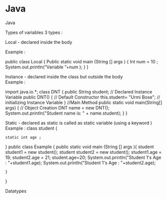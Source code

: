 # Java
Java 

Types of variables  3 types :

Local - declared inside the body
 
Example : 

public class Local {
  Public static void main (String [] args ) {
        Int num = 10 ;
        System.out.println(“Variable ”+num );
      }
}


Instance - declared inside the class but outside the body  
Example : 

import java.io.*;
class DNT
{
 public String student; // Declared Instance Variable
 public DNT()
 { // Default Constructor
  this.student= "Urmi Bose"; // initializing Instance Variable
 }
//Main Method
 public static void main(String[] args)
 {
  // Object Creation
  DNT name = new DNT();
  System.out.println("Student name is: " + name.student);
 }
}



Static - declared as static is called as static variable (using a keyword )
Example : 
class student {
    
    static int age ; 
    
}
public class Example {
    public static void main (String [] args ){
        student student1 = new student();
        student student2 = new student();
        student1.age = 19;
        student2.age = 21;
        student.age=20;
        System.out.println("Student 1's Age : "+student1.age);
        System.out.println("Student 1's Age : "+student2.age);
        
    }
}

Datatypes 



